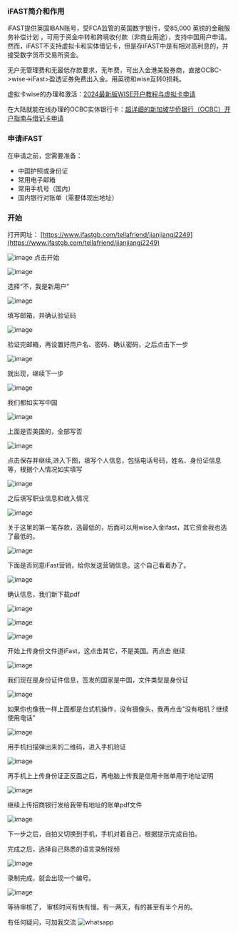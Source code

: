 ### iFAST简介和作用
iFAST提供英国IBAN账号，受FCA监管的英国数字银行，受85,000 英镑的金融服务补偿计划 ，可用于资金中转和跨境收付款（非商业用途），支持中国用户申请。然而，iFAST不支持虚拟卡和实体借记卡，但是存iFAST中是有相对高利息的，并接受数字货币交易所资金。

无户无管理费和无最低存款要求，无年费，可出入金港美股券商，直接OCBC->wise->iFast>盈透证券免费出入金。用英镑和wise互转0损耗。

虚拟卡wise的办理和激活：[2024最新版WISE开户教程与虚拟卡申请](https://nb.asy.cc/post/2024-zui-xin-ban-WISE-kai-hu-jiao-cheng-yu-xu-ni-qia-shen-qing.html)

在大陆就能在线办理的OCBC实体银行卡：[超详细的新加坡华侨银行（OCBC）开户指南与借记卡申请](https://nb.asy.cc/post/chao-xiang-xi-de-xin-jia-po-hua-qiao-yin-xing-%EF%BC%88OCBC%EF%BC%89-kai-hu-zhi-nan-yu-jie-ji-qia-shen-qing.html)

### 申请iFAST
在申请之前，您需要准备：

- 中国护照或身份证
- 常用电子邮箱
- 常用手机号（国内）
- 国内银行对账单（需要体现出地址）

### 开始
打开网址： [https://www.ifastgb.com/tellafriend/jianjiangj2249](https://www.ifastgb.com/tellafriend/jianjiangj2249)

![image](https://github.com/user-attachments/assets/9a55a99d-6e02-4fcc-86c9-3bb706e5d1c4)
点击开始

![image](https://github.com/user-attachments/assets/3346db20-7469-4c91-8984-51c6fc0684c7)

选择“不，我是新用户”

![image](https://github.com/user-attachments/assets/d7568736-4bb1-4872-a5c9-de08a869b895)

填写邮箱，并确认验证码

![image](https://github.com/user-attachments/assets/c095415d-8480-44fe-83ae-34386abdc5ba)

验证完邮箱，再设置好用户名、密码、确认密码，之后点击下一步

![image](https://github.com/user-attachments/assets/b09673c1-4e63-407c-8326-4ed477147290)

就出现，继续下一步

![image](https://github.com/user-attachments/assets/22a11145-78be-41c2-be70-7fb3e8de762e)

我们都如实写中国

![image](https://github.com/user-attachments/assets/6af9694d-3377-4b2c-8675-5013cf85f8c0)

上面是否美国的，全部写否

![image](https://github.com/user-attachments/assets/fb027f9d-a332-45ce-8be7-33f7d3519cea)

点击保存并继续,进入下图，填写个人信息，包括电话号码，姓名、身份证信息等，根据个人情况如实填写

![image](https://github.com/user-attachments/assets/058a2dea-b9a3-4548-81b5-af6ab1b8ee75)

之后填写职业信息和收入情况

![image](https://github.com/user-attachments/assets/330b18ab-08b1-4959-917c-a246e2e76458)

关于这里的第一笔存款，选最低的，后面可以用wise入金ifast，其它资金我也选了最低的。

![image](https://github.com/user-attachments/assets/1315d929-993a-4b9d-98d8-7ab68dd04204)

下面是否同意iFast营销，给你发送营销信息。这个自己看着办了。

![image](https://github.com/user-attachments/assets/76b2c629-ab04-4840-a506-7ece9f4bfbb2)

确认信息，我们新下载pdf

![image](https://github.com/user-attachments/assets/84e6dd4e-eb57-4a26-b352-7ae908cc8700)
 
![image](https://github.com/user-attachments/assets/1d622a07-4e10-4888-b7f5-3f4f3a521b2e)
 
![image](https://github.com/user-attachments/assets/420583d3-78bb-47a6-a7cb-39cccd51e54b)

开始上传身份文件道iFast，这点击其它，不是美国。再点击 继续

![image](https://github.com/user-attachments/assets/90aaa99b-f167-4e3b-b798-6f69d634407c)

我们现在是身份证件信息，签发的国家是中国，文件类型是身份证

![image](https://github.com/user-attachments/assets/bc96ddf2-2ee9-4fe5-b0fc-15235d1709d8)

如果你也像我一样上面都是台式机操作，没有摄像头，我再点击“没有相机？继续使用电话”

![image](https://github.com/user-attachments/assets/9d700659-f2a0-482d-a449-11afedceecea)

用手机扫描弹出来的二维码，进入手机验证

![image](https://github.com/user-attachments/assets/99b4b8bb-9ebe-4a25-bf27-50b0cdf747c4)

再手机上上传身份证正反面之后，再电脑上传我是信用卡账单用于地址证明

![image](https://github.com/user-attachments/assets/6ce47fb2-6d90-45e9-b3ac-b5c8951046fe)

继续上传招商银行发给我带有地址的账单pdf文件

![image](https://github.com/user-attachments/assets/dd38f8e5-b208-4007-a22f-366de78cde29)

下一步之后，自拍又切换到手机，手机对着自己，根据提示完成自拍。

完成之后，选择自己熟悉的语言录制视频

![image](https://github.com/user-attachments/assets/35a8daf4-d386-4021-a6cb-2d72e2e04d65)

录制完成，就会出现一个编号。

![image](https://github.com/user-attachments/assets/46c920b4-ed79-4027-8dcf-7f4debd3bc07)

等待审核了， 审核时间有快有慢。有一两天，有的甚至有半个月的。

有任何疑问，可加我交流
![whatsapp](https://github.com/user-attachments/assets/dc5c7a78-b4dc-4fda-805a-796418a7090f)
